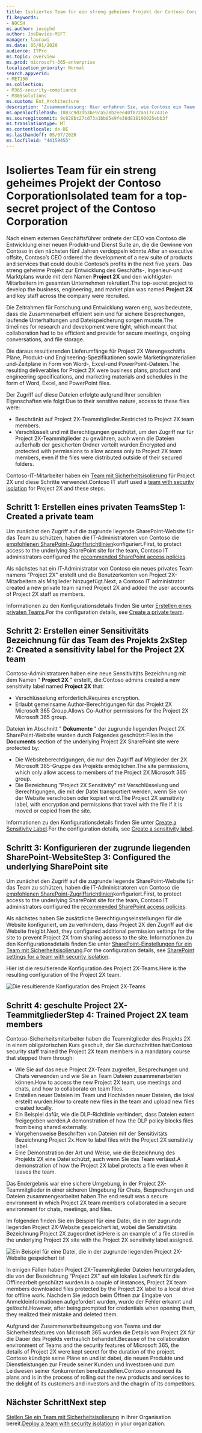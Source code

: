 ```yaml
---
title: Isoliertes Team für ein streng geheimes Projekt der Contoso Corporation
f1.keywords:
- NOCSH
ms.author: josephd
author: JoeDavies-MSFT
manager: laurawi
ms.date: 05/01/2020
audience: ITPro
ms.topic: overview
ms.prod: microsoft-365-enterprise
localization_priority: Normal
search.appverid:
- MET150
ms.collection:
- M365-security-compliance
- M365solutions
ms.custom: Ent_Architecture
description: 'Zusammenfassung: Hier erfahren Sie, wie Contoso ein Team mit Sicherheitsisolation für ein streng geheimes Projekt verwendet, um eine neue Produkt-und Dienst Suite zu entwickeln.'
ms.openlocfilehash: 1083c9d3db3be9ca528b2eee40f072aa17c7431e
ms.sourcegitcommit: 9c828bc27cd73a1bb85e9fe38d818190025ebb3f
ms.translationtype: MT
ms.contentlocale: de-DE
ms.lasthandoff: 05/07/2020
ms.locfileid: "44159455"
---
```

# <a name="isolated-team-for-a-top-secret-project-of-the-contoso-corporation"></a><span data-ttu-id="35533-103">Isoliertes Team für ein streng geheimes Projekt der Contoso Corporation</span><span class="sxs-lookup"><span data-stu-id="35533-103">Isolated team for a top-secret project of the Contoso Corporation</span></span>

<span data-ttu-id="35533-104">Nach einem externen Geschäftsführer ordnete der CEO von Contoso die Entwicklung einer neuen Produkt-und Dienst Suite an, die die Gewinne von Contoso in den nächsten fünf Jahren verdoppeln könnte.</span><span class="sxs-lookup"><span data-stu-id="35533-104">After an executive offsite, Contoso’s CEO ordered the development of a new suite of products and services that could double Contoso’s profits in the next five years.</span></span> <span data-ttu-id="35533-105">Das streng geheime Projekt zur Entwicklung des Geschäfts-, Ingenieur-und Marktplans wurde mit dem Namen **Project 2X** und den wichtigsten Mitarbeitern im gesamten Unternehmen rekrutiert.</span><span class="sxs-lookup"><span data-stu-id="35533-105">The top-secret project to develop the business, engineering, and market plan was named **Project 2X** and key staff across the company were recruited.</span></span> 

<span data-ttu-id="35533-106">Die Zeitrahmen für Forschung und Entwicklung waren eng, was bedeutete, dass die Zusammenarbeit effizient sein und für sichere Besprechungen, laufende Unterhaltungen und Dateispeicherung sorgen musste.</span><span class="sxs-lookup"><span data-stu-id="35533-106">The timelines for research and development were tight, which meant that collaboration had to be efficient and provide for secure meetings, ongoing conversations, and file storage.</span></span>

<span data-ttu-id="35533-107">Die daraus resultierenden Lieferumfänge für Project 2X Warengeschäfts Pläne, Produkt-und Engineering-Spezifikationen sowie Marketingmaterialien und-Zeitpläne in Form von Word-, Excel-und PowerPoint-Dateien.</span><span class="sxs-lookup"><span data-stu-id="35533-107">The resulting deliverables for Project 2X were business plans, product and engineering specifications, and marketing materials and schedules in the form of Word, Excel, and PowerPoint files.</span></span> 

<span data-ttu-id="35533-108">Der Zugriff auf diese Dateien erfolgte aufgrund Ihrer sensiblen Eigenschaften wie folgt:</span><span class="sxs-lookup"><span data-stu-id="35533-108">Due to their sensitive nature, access to these files were:</span></span>

- <span data-ttu-id="35533-109">Beschränkt auf Project 2X-Teammitglieder.</span><span class="sxs-lookup"><span data-stu-id="35533-109">Restricted to Project 2X team members.</span></span>
- <span data-ttu-id="35533-110">Verschlüsselt und mit Berechtigungen geschützt, um den Zugriff nur für Project 2X-Teammitglieder zu gewähren, auch wenn die Dateien außerhalb der gesicherten Ordner verteilt wurden.</span><span class="sxs-lookup"><span data-stu-id="35533-110">Encrypted and protected with permissions to allow access only to Project 2X team members, even if the files were distributed outside of their secured folders.</span></span>

<span data-ttu-id="35533-111">Contoso-IT-Mitarbeiter haben ein [Team mit Sicherheitsisolierung](secure-teams-security-isolation.md) für Project 2X und diese Schritte verwendet.</span><span class="sxs-lookup"><span data-stu-id="35533-111">Contoso IT staff used a [team with security isolation](secure-teams-security-isolation.md) for Project 2X and these steps.</span></span>

## <a name="step-1-created-a-private-team"></a><span data-ttu-id="35533-112">Schritt 1: Erstellen eines privaten Teams</span><span class="sxs-lookup"><span data-stu-id="35533-112">Step 1: Created a private team</span></span>

<span data-ttu-id="35533-113">Um zunächst den Zugriff auf die zugrunde liegende SharePoint-Website für das Team zu schützen, haben die IT-Administratoren von Contoso die [empfohlenen SharePoint-Zugriffsrichtlinien](../enterprise/sharepoint-file-access-policies.md)konfiguriert.</span><span class="sxs-lookup"><span data-stu-id="35533-113">First, to protect access to the underlying SharePoint site for the team, Contoso IT administrators configured the [recommended SharePoint access policies](../enterprise/sharepoint-file-access-policies.md).</span></span>

<span data-ttu-id="35533-114">Als nächstes hat ein IT-Administrator von Contoso ein neues privates Team namens "Project 2X" erstellt und die Benutzerkonten von Project 2X-Mitarbeitern als Mitglieder hinzugefügt.</span><span class="sxs-lookup"><span data-stu-id="35533-114">Next, a Contoso IT administrator created a new private team named Project 2X and added the user accounts of Project 2X staff as members.</span></span>

<span data-ttu-id="35533-115">Informationen zu den Konfigurationsdetails finden Sie unter [Erstellen eines privaten Teams](secure-teams-security-isolation.md#create-a-private-team).</span><span class="sxs-lookup"><span data-stu-id="35533-115">For the configuration details, see [Create a private team](secure-teams-security-isolation.md#create-a-private-team).</span></span>

## <a name="step-2-created-a-sensitivity-label-for-the-project-2x-team"></a><span data-ttu-id="35533-116">Schritt 2: Erstellen einer Sensitivitäts Bezeichnung für das Team des Projekts 2x</span><span class="sxs-lookup"><span data-stu-id="35533-116">Step 2: Created a sensitivity label for the Project 2X team</span></span>

<span data-ttu-id="35533-117">Contoso-Administratoren haben eine neue Sensitivitäts Bezeichnung mit dem Namen " **Project 2X** " erstellt, die:</span><span class="sxs-lookup"><span data-stu-id="35533-117">Contoso admins created a new sensitivity label named **Project 2X** that:</span></span>

- <span data-ttu-id="35533-118">Verschlüsselung erforderlich.</span><span class="sxs-lookup"><span data-stu-id="35533-118">Requires encryption.</span></span>
- <span data-ttu-id="35533-119">Erlaubt gemeinsame Author-Berechtigungen für das Projekt 2X Microsoft 365 Group.</span><span class="sxs-lookup"><span data-stu-id="35533-119">Allows Co-Author permissions for the Project 2X Microsoft 365 group.</span></span>

<span data-ttu-id="35533-120">Dateien im Abschnitt " **Dokumente** " der zugrunde liegenden Project 2X SharePoint-Website wurden durch Folgendes geschützt:</span><span class="sxs-lookup"><span data-stu-id="35533-120">Files in the **Documents** section of the underlying Project 2X SharePoint site were protected by:</span></span>

- <span data-ttu-id="35533-121">Die Websiteberechtigungen, die nur den Zugriff auf Mitglieder der 2X Microsoft 365-Gruppe des Projekts ermöglichen.</span><span class="sxs-lookup"><span data-stu-id="35533-121">The site permissions, which only allow access to members of the Project 2X Microsoft 365 group.</span></span>
- <span data-ttu-id="35533-122">Die Bezeichnung "Project 2X Sensitivity" mit Verschlüsselung und Berechtigungen, die mit der Datei transportiert werden, wenn Sie von der Website verschoben oder kopiert wird.</span><span class="sxs-lookup"><span data-stu-id="35533-122">The Project 2X sensitivity label, with encryption and permissions that travel with the file if it is moved or copied from the site.</span></span>

<span data-ttu-id="35533-123">Informationen zu den Konfigurationsdetails finden Sie unter [Create a Sensitivity Label](secure-teams-security-isolation.md#create-a-sensitivity-label).</span><span class="sxs-lookup"><span data-stu-id="35533-123">For the configuration details, see [Create a sensitivity label](secure-teams-security-isolation.md#create-a-sensitivity-label).</span></span>

## <a name="step-3-configured-the-underlying-sharepoint-site"></a><span data-ttu-id="35533-124">Schritt 3: Konfigurieren der zugrunde liegenden SharePoint-Website</span><span class="sxs-lookup"><span data-stu-id="35533-124">Step 3: Configured the underlying SharePoint site</span></span>

<span data-ttu-id="35533-125">Um zunächst den Zugriff auf die zugrunde liegende SharePoint-Website für das Team zu schützen, haben die IT-Administratoren von Contoso die [empfohlenen SharePoint-Zugriffsrichtlinien](../enterprise/sharepoint-file-access-policies.md)konfiguriert.</span><span class="sxs-lookup"><span data-stu-id="35533-125">First, to protect access to the underlying SharePoint site for the team, Contoso IT administrators configured the [recommended SharePoint access policies](../enterprise/sharepoint-file-access-policies.md).</span></span>

<span data-ttu-id="35533-126">Als nächstes haben Sie zusätzliche Berechtigungseinstellungen für die Website konfiguriert, um zu verhindern, dass Project 2X den Zugriff auf die Website freigibt.</span><span class="sxs-lookup"><span data-stu-id="35533-126">Next, they configured additional permission settings for the site to prevent Project 2X from sharing access to the site.</span></span> <span data-ttu-id="35533-127">Informationen zu den Konfigurationsdetails finden Sie unter [SharePoint-Einstellungen für ein Team mit Sicherheitsisolierung](secure-teams-security-isolation.md#sharepoint-settings).</span><span class="sxs-lookup"><span data-stu-id="35533-127">For the configuration details, see [SharePoint settings for a team with security isolation](secure-teams-security-isolation.md#sharepoint-settings).</span></span>

<span data-ttu-id="35533-128">Hier ist die resultierende Konfiguration des Project 2X-Teams.</span><span class="sxs-lookup"><span data-stu-id="35533-128">Here is the resulting configuration of the Project 2X team.</span></span>

![Die resultierende Konfiguration des Project 2X-Teams](../media/contoso-team-for-top-secret-project/contoso-team-for-top-secret-project.png)

 ## <a name="step-4-trained-project-2x-team-members"></a><span data-ttu-id="35533-130">Schritt 4: geschulte Project 2X-Teammitglieder</span><span class="sxs-lookup"><span data-stu-id="35533-130">Step 4: Trained Project 2X team members</span></span>

<span data-ttu-id="35533-131">Contoso-Sicherheitsmitarbeiter haben die Teammitglieder des Projekts 2X in einem obligatorischen Kurs geschult, der Sie durchschritten hat:</span><span class="sxs-lookup"><span data-stu-id="35533-131">Contoso security staff trained the Project 2X team members in a mandatory course that stepped them through:</span></span>

- <span data-ttu-id="35533-132">Wie Sie auf das neue Project 2X-Team zugreifen, Besprechungen und Chats verwenden und wie Sie an Team Dateien zusammenarbeiten können.</span><span class="sxs-lookup"><span data-stu-id="35533-132">How to access the new Project 2X team, use meetings and chats, and how to collaborate on team files.</span></span>
- <span data-ttu-id="35533-133">Erstellen neuer Dateien im Team und Hochladen neuer Dateien, die lokal erstellt wurden.</span><span class="sxs-lookup"><span data-stu-id="35533-133">How to create new files in the team and upload new files created locally.</span></span>
- <span data-ttu-id="35533-134">Ein Beispiel dafür, wie die DLP-Richtlinie verhindert, dass Dateien extern freigegeben werden.</span><span class="sxs-lookup"><span data-stu-id="35533-134">A demonstration of how the DLP policy blocks files from being shared externally.</span></span>
- <span data-ttu-id="35533-135">Vorgehensweise Beschriften von Dateien mit der Sensitivitäts Bezeichnung Project 2x.</span><span class="sxs-lookup"><span data-stu-id="35533-135">How to label files with the Project 2X sensitivity label.</span></span>
- <span data-ttu-id="35533-136">Eine Demonstration der Art und Weise, wie die Bezeichnung des Projekts 2X eine Datei schützt, auch wenn Sie das Team verlässt.</span><span class="sxs-lookup"><span data-stu-id="35533-136">A demonstration of how the Project 2X  label protects a file even when it leaves the team.</span></span>

<span data-ttu-id="35533-137">Das Endergebnis war eine sichere Umgebung, in der Project 2X-Teammitglieder in einer sicheren Umgebung für Chats, Besprechungen und Dateien zusammengearbeitet haben.</span><span class="sxs-lookup"><span data-stu-id="35533-137">The end result was a secure environment in which Project 2X team members collaborated in a secure environment for chats, meetings, and files.</span></span>

<span data-ttu-id="35533-138">Im folgenden finden Sie ein Beispiel für eine Datei, die in der zugrunde liegenden Project 2X-Website gespeichert ist, wobei die Sensitivitäts Bezeichnung Project 2X zugeordnet ist</span><span class="sxs-lookup"><span data-stu-id="35533-138">Here is an example of a file stored in the underlying Project 2X site with the Project 2X sensitivity label assigned.</span></span>

![Ein Beispiel für eine Datei, die in der zugrunde liegenden Project 2X-Website gespeichert ist](../media/contoso-team-for-top-secret-project/contoso-team-for-top-secret-project-example.png)

<span data-ttu-id="35533-140">In einigen Fällen haben Project 2X-Teammitglieder Dateien heruntergeladen, die von der Bezeichnung "Project 2X" auf ein lokales Laufwerk für die Offlinearbeit geschützt wurden.</span><span class="sxs-lookup"><span data-stu-id="35533-140">In a couple of instances, Project 2X team members downloaded files protected by the Project 2X label to a local drive for offline work.</span></span> <span data-ttu-id="35533-141">Nachdem Sie jedoch beim Öffnen zur Eingabe von Anmeldeinformationen aufgefordert wurden, wurde der Fehler erkannt und gelöscht.</span><span class="sxs-lookup"><span data-stu-id="35533-141">However, after being prompted for credentials when opening them, they realized their mistake and deleted them.</span></span>

<span data-ttu-id="35533-142">Aufgrund der Zusammenarbeitsumgebung von Teams und der Sicherheitsfeatures von Microsoft 365 wurden die Details von Project 2X für die Dauer des Projekts vertraulich behandelt.</span><span class="sxs-lookup"><span data-stu-id="35533-142">Because of the collaboration environment of Teams and the security features of Microsoft 365, the details of Project 2X were kept secret for the duration of the project.</span></span> <span data-ttu-id="35533-143">Contoso kündigte seine Pläne an und ist dabei, die neuen Produkte und Dienstleistungen zur Freude seiner Kunden und Investoren und zum Leidwesen seiner Konkurrenten bereitzustellen.</span><span class="sxs-lookup"><span data-stu-id="35533-143">Contoso announced its plans and is in the process of rolling out the new products and services to the delight of its customers and investors and the chagrin of its competitors.</span></span>

## <a name="next-step"></a><span data-ttu-id="35533-144">Nächster Schritt</span><span class="sxs-lookup"><span data-stu-id="35533-144">Next step</span></span>

<span data-ttu-id="35533-145">[Stellen Sie ein Team mit Sicherheitsisolierung](secure-teams-security-isolation.md) in Ihrer Organisation bereit.</span><span class="sxs-lookup"><span data-stu-id="35533-145">[Deploy a team with security isolation](secure-teams-security-isolation.md) in your organization.</span></span>

